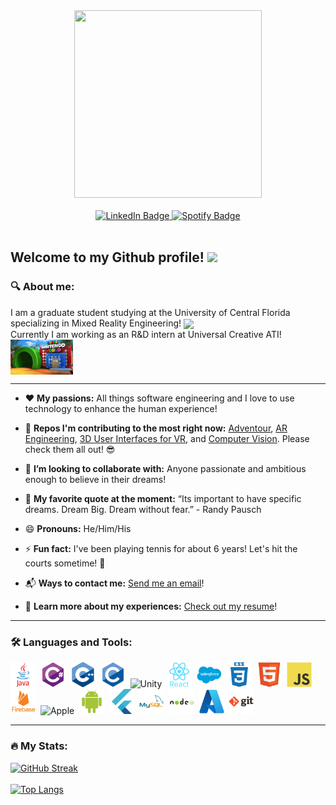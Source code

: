<div id="header" align="center">
  <img src="https://user-images.githubusercontent.com/61568218/213026145-a0f1a8fc-f02f-422f-89a9-302663d8d07c.gif" width="300" height="300"/>
</div>

<br />
<div id="badges" align="center">
  <a href="https://www.linkedin.com/in/wanyea/">
    <img src="https://img.shields.io/badge/LinkedIn-blue?style=for-the-badge&logo=linkedin&logoColor=white" alt="LinkedIn Badge"/>
  </a>
  <a href="https://open.spotify.com/user/wanyea.barbel?si=b0f915f1f1524047">
    <img src="https://img.shields.io/badge/Spotify-brightgreen?style=for-the-badge&logo=spotify&logoColor=black" alt="Spotify Badge"/>
  </a>
</div>

<div id="profile_visits" align="center">
  <img src="https://komarev.com/ghpvc/?username=Wanyea&style=flat-square&color=blue" alt=""/>
</div>

## Welcome to my Github profile! <img src="https://media.giphy.com/media/hvRJCLFzcasrR4ia7z/giphy.gif" width="30px"/>

### 🔍 About me: 
I am a graduate student studying at the University of Central Florida specializing in Mixed Reality Engineering! <img align="center" src= "https://user-images.githubusercontent.com/61568218/213039435-3d951a60-9c71-473b-bacd-0e68018a6be0.png" width="30">
</br> Currently I am working as an R&D intern at Universal Creative ATI! &nbsp;
<img align="center" src= "source/super-nintendo-world-universal-studios.gif" width="100px">

---
- ❤️ **My passions:** All things software engineering and I love to use technology to enhance the human experience! 

- 🔭 **Repos I'm contributing to the most right now:** [Adventour](https://github.com/Wanyea/Adventour), [AR Engineering](https://github.com/Wanyea/AR-Engineering), [3D User Interfaces for VR](https://github.com/Wanyea/3D-User-Interfaces-for-VR), and [Computer Vision](https://github.com/EricWang12/CAP6411Final). Please check them all out! 😎

- 👯 **I’m looking to collaborate with:** Anyone passionate and ambitious enough to believe in their dreams! 


- 💬 **My favorite quote at the moment:** “Its important to have specific dreams. Dream Big. Dream without fear.” - Randy Pausch 


- 😄 **Pronouns:** He/Him/His


- ⚡ **Fun fact:** I've been playing tennis for about 6 years! Let's hit the courts sometime! 🎾


- 📬 **Ways to contact me:** [Send me an email](mailto:wanyeabarbel@gmail.com)!

- 📝 **Learn more about my experiences:** [Check out my resume](https://github.com/Wanyea/Wanyea/files/10441019/WanyeaBarbelResumeUpdated.pdf](https://github.com/Wanyea/Wanyea/blob/main/source/1693864754414.pdf))!

---

### :hammer_and_wrench: Languages and Tools:
<div>
  <img src="https://github.com/devicons/devicon/blob/master/icons/java/java-original-wordmark.svg" title="Java" alt="Java" width="40" height="40"/>&nbsp;
  <img src="https://github.com/devicons/devicon/blob/master/icons/csharp/csharp-original.svg" title="CSharp" alt="CSharp" width="40" height="40"/>&nbsp;
  <img src="https://github.com/devicons/devicon/blob/master/icons/cplusplus/cplusplus-original.svg" title="CPP" alt="CPP" width="40" height="40"/>&nbsp;
  <img src="https://github.com/devicons/devicon/blob/master/icons/c/c-original.svg" title="C" alt="C" width="40" height="40"/>&nbsp;
  <img src="https://user-images.githubusercontent.com/61568218/213057063-85091bfe-78c6-4379-a975-2a2632e6cce7.png" title="Unity" alt="Unity" width="35" height="40"/>&nbsp;
  <img src="https://github.com/devicons/devicon/blob/master/icons/react/react-original-wordmark.svg" title="React" alt="React" width="40" height="40"/>&nbsp;
  <img src="https://github.com/devicons/devicon/blob/master/icons/salesforce/salesforce-original.svg" title="Salesforce" alt="Flutter" width="40" height="40"/>&nbsp;
  <img src="https://github.com/devicons/devicon/blob/master/icons/css3/css3-plain-wordmark.svg"  title="CSS3" alt="CSS" width="40" height="40"/>&nbsp;
  <img src="https://github.com/devicons/devicon/blob/master/icons/html5/html5-original.svg" title="HTML5" alt="HTML" width="40" height="40"/>&nbsp;
  <img src="https://github.com/devicons/devicon/blob/master/icons/javascript/javascript-original.svg" title="JavaScript" alt="JavaScript" width="40" height="40"/>&nbsp;
  <img src="https://github.com/devicons/devicon/blob/master/icons/firebase/firebase-plain-wordmark.svg" title="Firebase" alt="Firebase" width="40" height="40"/>&nbsp;
  <img src="https://user-images.githubusercontent.com/61568218/213056463-11d18f8f-f644-4733-9039-7dde919e839c.png" title="Apple" alt="Apple" width="35"height="40"/>&nbsp;
  <img src="https://github.com/devicons/devicon/blob/master/icons/android/android-original.svg" title="Android" alt="Android" width="40" height="40"/>&nbsp;
  <img src="https://github.com/devicons/devicon/blob/master/icons/flutter/flutter-original.svg" title="Flutter" alt="Flutter" width="40" height="40"/>&nbsp;
  <img src="https://github.com/devicons/devicon/blob/master/icons/mysql/mysql-original-wordmark.svg" title="MySQL"  alt="MySQL" width="40" height="40"/>&nbsp;
  <img src="https://github.com/devicons/devicon/blob/master/icons/nodejs/nodejs-original-wordmark.svg" title="NodeJS" alt="NodeJS" width="40" height="40"/>&nbsp;
  <img src="https://github.com/devicons/devicon/blob/master/icons/azure/azure-original.svg" title="Azure" alt="Azure" width="40" height="40"/>&nbsp;
  <img src="https://github.com/devicons/devicon/blob/master/icons/git/git-original-wordmark.svg" title="Git" **alt="Git" width="40" height="40"/>
</div>

---
### :fire: My Stats: 
[![GitHub Streak](http://github-readme-streak-stats.herokuapp.com?user=Wanyea&theme=dark&background=000000)](https://git.io/streak-stats)
&nbsp;
&nbsp;
&nbsp;
<br />
<br />
[![Top Langs](https://github-readme-stats.vercel.app/api/top-langs/?username=Wanyea&layout=compact&theme=vision-friendly-dark)](https://github.com/anuraghazra/github-readme-stats)

